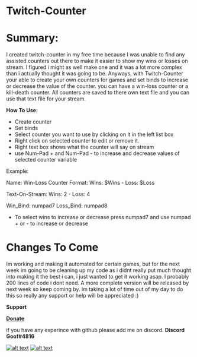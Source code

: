 # Twitch-Counter

# Summary:
  I created twitch-counter in my free time because I was unable to find any assisted counters out there to make it easier to
  show my wins or losses on stream. I figured i might as well make one and it was a lot more complex than i actually thought
  it was going to be. Anyways, with Twitch-Counter your able to create your own counters for games and set binds to increase or
  decrease the value of the counter. you can have a win-loss counter or a kill-death counter. All counters are saved to there own
  text file and you can use that text file for your stream.
  
  **How To Use:**
  + Create counter
  + Set binds
  + Select counter you want to use by clicking on it in the left list box
  + Right click on selected counter to edit or remove it.
  + Right text box shows what the counter will say on stream
  + use Num-Pad + and Num-Pad - to increase and decrease values of selected counter variable
  
  Example:
  
  Name: Win-Loss Counter
  Format: Wins: $Wins - Loss: $Loss
  
  Text-On-Stream: Wins: 2 - Loss: 4
  
  Win_Bind: numpad7
  Loss_Bind: numpad8
  
  + To select wins to increase or decrease press numpad7 and use numpad + or - to increase or decrease
  
  
  # Changes To Come
  Im working and making it automated for certain games, but for the next week im going to be cleaning up my code as i didnt really
  put much thought into making it the best i can, i just wanted to get it working asap. I probably 200 lines of code i dont need.
  A more complete version will be released by next week so keep coming by. im taking a lot of time out of my day to do this so really
  any support or help will be appreciated :)
  
  
  **Support**
  
  **[Donate](https://www.paypal.me/goofsta "My Paypal.me Page")**
  
  
  if you have any experince with github please add me on discord.
  **Discord Goof#4816**
  
  [![alt text](https://i.imgur.com/XgLH6iQ.jpg "Twitter")](https://twitter.com/_Kevin_Hansen_ "My Twitter Page")
  [![alt text](http://somegadgetguy.com/wp-content/uploads/2014/08/twitch-logo.jpg "Twitch")](https://twitch.tv/DaGoofSta "My Twitch Page")
